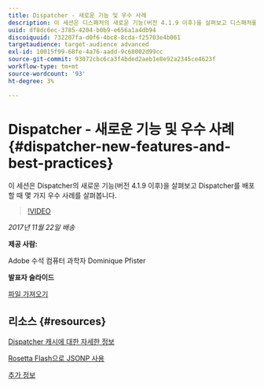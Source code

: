 ```yaml
---
title: Dispatcher - 새로운 기능 및 우수 사례
description: 이 세션은 디스패처의 새로운 기능(버전 4.1.9 이후)을 살펴보고 디스패처를 배포할 때 몇 가지 우수 사례를 살펴봅니다.
uuid: df8dc6ec-3785-4204-b0b9-e656a1a4db94
discoiquuid: 732207fa-d0f6-4bc8-8cda-f25703e4b061
targetaudience: target-audience advanced
exl-id: 10015f99-68fe-4a76-aadd-9c68002d99cc
source-git-commit: 93072cbc6ca3f4bded2aeb1e8e92a2345ce4623f
workflow-type: tm+mt
source-wordcount: '93'
ht-degree: 3%

---
```


# Dispatcher - 새로운 기능 및 우수 사례{#dispatcher-new-features-and-best-practices}

이 세션은 Dispatcher의 새로운 기능(버전 4.1.9 이후)을 살펴보고 Dispatcher를 배포할 때 몇 가지 우수 사례를 살펴봅니다.

>[!VIDEO](https://video.tv.adobe.com/v/20842/?quality=9)

*2017년 11월 22일 배송*

**제공 사람:**

Adobe 수석 컴퓨터 과학자 Dominique Pfister

**발표자 슬라이드**

[파일 가져오기](assets/dispatcher-aemgemsnov2017.pdf)

## 리소스 {#resources}

[Dispatcher 캐시에 대한 자세한 정보](https://github.com/cqsupport/webinar-dispatchercache)

[Rosetta Flash으로 JSONP 사용](https://miki.it/blog/2014/7/8/abusing-jsonp-with-rosetta-flash/)

[추가 정보](https://adobe-consulting-services.github.io/acs-aem-commons/features/dispatcher-ttl/index.html)

<!--
[Get back to the Overview](https://helpx.adobe.com/experience-manager/kt/eseminars/gems/aem-index.html)
-->
